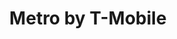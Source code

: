 ---
title: "Metro by T-Mobile"
url: /norfolk/metro-by-t-mobile-east-little-creek-road/
shop: mobile phone
---